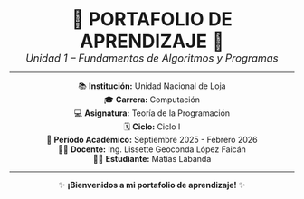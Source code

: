 <p align="center">
  <span style="font-size:32px;">🌟 <strong>PORTAFOLIO DE APRENDIZAJE</strong> 🌟</span><br>
  <em style="font-size:18px;">Unidad 1 – Fundamentos de Algoritmos y Programas</em>
</p>

<hr>

<p align="center">
  📚 <strong>Institución:</strong> Unidad Nacional de Loja<br>
  🎓 <strong>Carrera:</strong> Computación<br>
  💻 <strong>Asignatura:</strong> Teoría de la Programación<br>
  🗓️ <strong>Ciclo:</strong> Ciclo I<br>
  📆 <strong>Período Académico:</strong> Septiembre 2025 - Febrero 2026<br>
  👩‍🏫 <strong>Docente:</strong> Ing. Lissette Geoconda López Faicán<br>
  🧑‍🎓 <strong>Estudiante:</strong> Matías Labanda
</p>

<hr>

<p align="center">
  ✨ <strong>¡Bienvenidos a mi portafolio de aprendizaje!</strong> ✨
</p>
